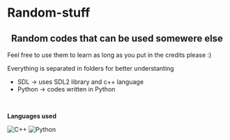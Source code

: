 # Random-stuff
<h2 align="center">Random codes that can be used somewere else</h2>

Feel free to use them to learn as long as you put in the credits please :)


Everything is separated in folders for better understanting

- SDL -> uses SDL2 library and c++ language
- Python -> codes written in Python


<br>

**Languages used**

![C++](https://img.shields.io/badge/C%2B%2B-00599C?style=for-the-badge&logo=c%2B%2B&logoColor=white)
![Python](https://img.shields.io/badge/Python-14354C?style=for-the-badge&logo=python&logoColor=white)


